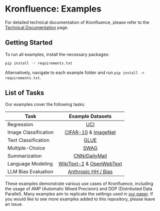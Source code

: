 # Kronfluence: Examples

For detailed technical documentation of Kronfluence, please refer to the [Technical Documentation](https://github.com/pomonam/kronfluence/blob/main/DOCUMENTATION.md) page.

## Getting Started

To run all examples, install the necessary packages:

```bash
pip install -r requirements.txt
```

Alternatively, navigate to each example folder and run `pip install -r requirements.txt`.

## List of Tasks

Our examples cover the following tasks:

<div align="center">

| Task                 |                                                                            Example Datasets	                                                                            |
|----------------------|:-----------------------------------------------------------------------------------------------------------------------------------------------------------------------:|
| Regression           |                                                  [UCI](https://github.com/pomonam/kronfluence/tree/main/examples/uci)                                                   |
| Image Classification |      [CIFAR-10](https://github.com/pomonam/kronfluence/tree/main/examples/cifar) & [ImageNet](https://github.com/pomonam/kronfluence/tree/main/examples/imagenet)       |
| Text Classification  |                                                 [GLUE](https://github.com/pomonam/kronfluence/tree/main/examples/glue)                                                  |
| Multiple-Choice      |                                                 [SWAG](https://github.com/pomonam/kronfluence/tree/main/examples/swag)                                                  |
| Summarization        |                              [CNN/DailyMail](https://github.com/pomonam/kronfluence/tree/main/examples/dailymail)                                                       |
| Language Modeling    | [WikiText-2](https://github.com/pomonam/kronfluence/tree/main/examples/wikitext) & [OpenWebText](https://github.com/pomonam/kronfluence/tree/main/examples/openwebtext) |
| LLM Bias Evaluation  | [Anthropic HH / Bias](https://github.com/pomonam/kronfluence/tree/main/examples/AnthropicHH-Bias) |

</div>

These examples demonstrate various use cases of Kronfluence, including the usage of AMP (Automatic Mixed Precision) and DDP (Distributed Data Parallel). 
Many examples aim to replicate the settings used in [our paper](https://arxiv.org/abs/2405.12186). If you would like to see more examples added to this repository, please leave an issue.
